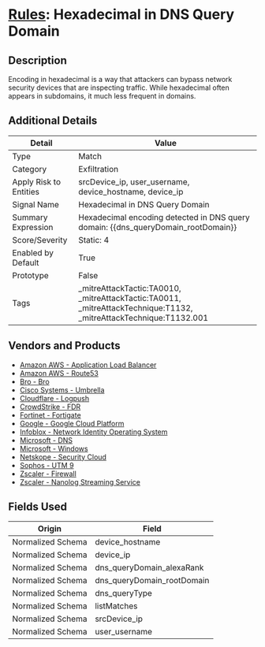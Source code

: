 # [Rules](README.md): Hexadecimal in DNS Query Domain

## Description
Encoding in hexadecimal is a way that attackers can bypass network security devices that are inspecting traffic.  While hexadecimal often appears in subdomains, it much less frequent in domains.

## Additional Details
|Detail|Value|
|----|----|
|Type|Match|
|Category|Exfiltration|
|Apply Risk to Entities|srcDevice_ip, user_username, device_hostname, device_ip|
|Signal Name|Hexadecimal in DNS Query Domain|
|Summary Expression|Hexadecimal encoding detected in DNS query domain: {{dns_queryDomain_rootDomain}}|
|Score/Severity|Static: 4|
|Enabled by Default|True|
|Prototype|False|
|Tags|_mitreAttackTactic:TA0010, _mitreAttackTactic:TA0011, _mitreAttackTechnique:T1132, _mitreAttackTechnique:T1132.001|
## Vendors and Products
- [Amazon AWS - Application Load Balancer](../products/5bb9e0b3-8d57-4b10-8952-0b6ffe91b599.md)
- [Amazon AWS - Route53](../products/e2393771-bda2-414a-8661-0a57069287ad.md)
- [Bro - Bro](../products/37C866BF-72E1-470A-9072-EDB908F56951.md)
- [Cisco Systems - Umbrella](../products/5ba50e74-3c05-4ea8-aeaf-5efde588c60f.md)
- [Cloudflare - Logpush](../products/c2503fcc-ef30-4e40-bb32-0bf47151b140.md)
- [CrowdStrike - FDR](../products/569a3a44-c29f-492e-bcf4-5dc04e2ab0f3.md)
- [Fortinet - Fortigate](../products/c57e2c85-4fc1-4fb7-8fa1-dbc5235231ad.md)
- [Google - Google Cloud Platform](../products/dcc85cfc-a698-4d09-87de-f2c723f3ad07.md)
- [Infoblox - Network Identity Operating System](../products/43808f4c-15e9-480c-ab1a-38bdef3b6798.md)
- [Microsoft - DNS](../products/e362ae18-9af1-496d-9ace-efa05a8381c6.md)
- [Microsoft - Windows](../products/1ff7546c-cb36-4a24-87f7-89d2cecc5761.md)
- [Netskope - Security Cloud](../products/B3582ED2-1A0C-452D-9802-97433D143486.md)
- [Sophos - UTM 9](../products/0fb003bc-8383-442f-8f3d-afcfbaefe617.md)
- [Zscaler - Firewall](../products/9e0641a7-22ce-4ac8-8113-ee48b368ac3d.md)
- [Zscaler - Nanolog Streaming Service](../products/6299d728-14f7-455e-85c5-ea8ec65a654a.md)


## Fields Used

|Origin|Field|
|----|----|
|Normalized Schema|device_hostname|
|Normalized Schema|device_ip|
|Normalized Schema|dns_queryDomain_alexaRank|
|Normalized Schema|dns_queryDomain_rootDomain|
|Normalized Schema|dns_queryType|
|Normalized Schema|listMatches|
|Normalized Schema|srcDevice_ip|
|Normalized Schema|user_username|


